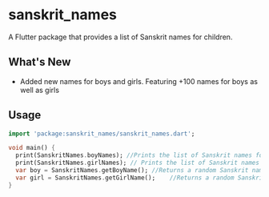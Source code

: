 # sanskrit_names


A Flutter package that provides a list of Sanskrit names for children.

## What's New

- Added new names for boys and girls. Featuring +100 names for boys as well as girls

## Usage

```dart
import 'package:sanskrit_names/sanskrit_names.dart';

void main() {
  print(SanskritNames.boyNames); //Prints the list of Sanskrit names for boys
  print(SanskritNames.girlNames); // Prints the list of Sanskrit names for girls
  var boy = SanskritNames.getBoyName(); //Returns a random Sanskrit name for boy
  var girl = SanskritNames.getGirlName();    //Returns a random Sanskrit name for girl
}
